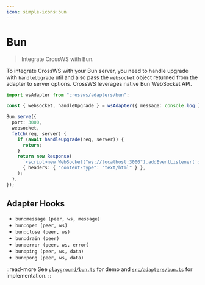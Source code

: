 ```yaml
---
icon: simple-icons:bun
---
```


# Bun

> Integrate CrossWS with Bun.

To integrate CrossWS with your Bun server, you need to handle upgrade with `handleUpgrade` util and also pass the `websocket` object returned from the adapter to server options. CrossWS leverages native Bun WebSocket API.

```ts
import wsAdapter from "crossws/adapters/bun";

const { websocket, handleUpgrade } = wsAdapter({ message: console.log });

Bun.serve({
  port: 3000,
  websocket,
  fetch(req, server) {
    if (await handleUpgrade(req, server)) {
      return;
    }
    return new Response(
      `<script>new WebSocket("ws://localhost:3000").addEventListener('open', (e) => e.target.send("Hello from client!"));</script>`,
      { headers: { "content-type": "text/html" } },
    );
  },
});
```

## Adapter Hooks

- `bun:message (peer, ws, message)`
- `bun:open (peer, ws)`
- `bun:close (peer, ws)`
- `bun:drain (peer)`
- `bun:error (peer, ws, error)`
- `bun:ping (peer, ws, data)`
- `bun:pong (peer, ws, data)`

::read-more
See [`playground/bun.ts`](https://github.com/unjs/crossws/tree/main/playground/bun.ts) for demo and [`src/adapters/bun.ts`](https://github.com/unjs/crossws/tree/main/src/adapters/bun.ts) for implementation.
::
